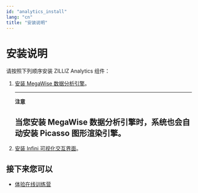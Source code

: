 ```yaml
---
id: "analytics_install"
lang: "cn"
title: "安装说明"
---
```

# 安装说明

请按照下列顺序安装 ZILLIZ Analytics 组件：

1. [安装 MegaWise 数据分析引擎](https://www.zilliz.com/cn/docs/install_megawise)。

    ---
    **注意**

    当您安装 MegaWise 数据分析引擎时，系统也会自动安装 Picasso 图形渲染引擎。
    ---

2. [安装 Infini 可视化交互界面](https://www.zilliz.com/cn/docs/install_infini)。

## 接下来您可以

- [体验在线训练营](https://github.com/zilliztech/Bootcamp)